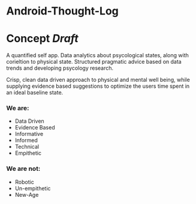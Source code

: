 # Android-Thought-Log

# Concept *Draft*
A quantified self app. Data analytics about psycological states, along with corieltion to physical state.
Structured pragmatic advice based on data trends and developing psycology research.

Crisp, clean data driven approach to physical and mental well being, while supplying evidence based suggestions to optimize
the users time spent in an ideal baseline state.

### We are:
- Data Driven
- Evidence Based
- Informative
- Informed
- Technical
- Empithetic

### We are not:
- Robotic
- Un-empithetic
- New-Age
